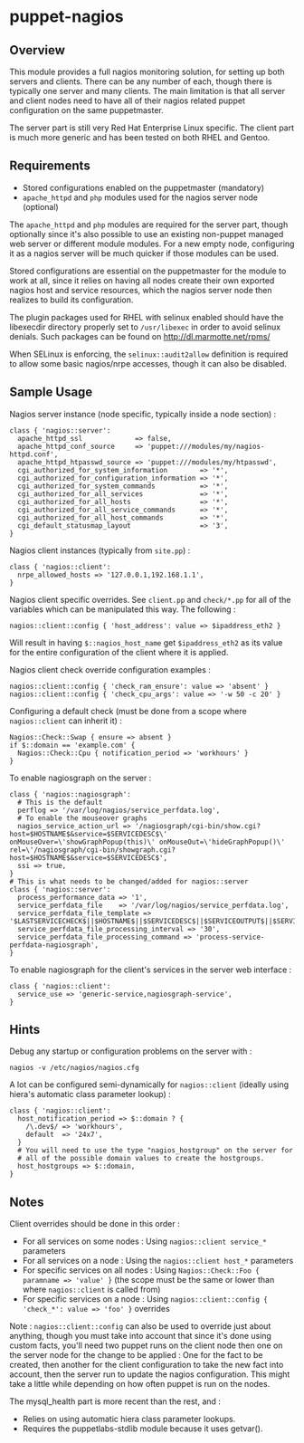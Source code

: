 # puppet-nagios

## Overview

This module provides a full nagios monitoring solution, for setting up both
servers and clients. There can be any number of each, though there is typically
one server and many clients. The main limitation is that all server and client
nodes need to have all of their nagios related puppet configuration on the
same puppetmaster.

The server part is still very Red Hat Enterprise Linux specific. The client
part is much more generic and has been tested on both RHEL and Gentoo.

## Requirements

* Stored configurations enabled on the puppetmaster (mandatory)
* `apache_httpd` and `php` modules used for the nagios server node (optional)

The `apache_httpd` and `php` modules are required for the server part, though
optionally since it's also possible to use an existing non-puppet managed web
server or different module modules. For a new empty node, configuring it as a
nagios server will be much quicker if those modules can be used.

Stored configurations are essential on the puppetmaster for the module to work
at all, since it relies on having all nodes create their own exported nagios
host and service resources, which the nagios server node then realizes to
build its configuration.

The plugin packages used for RHEL with selinux enabled should have the
libexecdir directory properly set to `/usr/libexec` in order to avoid selinux
denials. Such packages can be found on http://dl.marmotte.net/rpms/

When SELinux is enforcing, the `selinux::audit2allow` definition is required
to allow some basic nagios/nrpe accesses, though it can also be disabled.

## Sample Usage

Nagios server instance (node specific, typically inside a node section) :

    class { 'nagios::server':
      apache_httpd_ssl             => false,
      apache_httpd_conf_source     => 'puppet:///modules/my/nagios-httpd.conf',
      apache_httpd_htpasswd_source => 'puppet:///modules/my/htpasswd',
      cgi_authorized_for_system_information        => '*',
      cgi_authorized_for_configuration_information => '*',
      cgi_authorized_for_system_commands           => '*',
      cgi_authorized_for_all_services              => '*',
      cgi_authorized_for_all_hosts                 => '*',
      cgi_authorized_for_all_service_commands      => '*',
      cgi_authorized_for_all_host_commands         => '*',
      cgi_default_statusmap_layout                 => '3',
    }

Nagios client instances (typically from `site.pp`) :

    class { 'nagios::client':
      nrpe_allowed_hosts => '127.0.0.1,192.168.1.1',
    }

Nagios client specific overrides. See `client.pp` and `check/*.pp` for all of
the variables which can be manipulated this way. The following :

    nagios::client::config { 'host_address': value => $ipaddress_eth2 }

Will result in having `$::nagios_host_name` get `$ipaddress_eth2` as its value
for the entire configuration of the client where it is applied.

Nagios client check override configuration examples :

    nagios::client::config { 'check_ram_ensure': value => 'absent' }
    nagios::client::config { 'check_cpu_args': value => '-w 50 -c 20' }

Configuring a default check (must be done from a scope where `nagios::client`
can inherit it)  :

    Nagios::Check::Swap { ensure => absent }
    if $::domain == 'example.com' {
      Nagios::Check::Cpu { notification_period => 'workhours' }
    }

To enable nagiosgraph on the server :

    class { 'nagios::nagiosgraph':
      # This is the default
      perflog => '/var/log/nagios/service_perfdata.log',
      # To enable the mouseover graphs
      nagios_service_action_url => '/nagiosgraph/cgi-bin/show.cgi?host=$HOSTNAME$&service=$SERVICEDESC$\' onMouseOver=\'showGraphPopup(this)\' onMouseOut=\'hideGraphPopup()\' rel=\'/nagiosgraph/cgi-bin/showgraph.cgi?host=$HOSTNAME$&service=$SERVICEDESC$',
      ssi => true,
    }
    # This is what needs to be changed/added for nagios::server
    class { 'nagios::server':
      process_performance_data => '1',
      service_perfdata_file    => '/var/log/nagios/service_perfdata.log',
      service_perfdata_file_template => '$LASTSERVICECHECK$||$HOSTNAME$||$SERVICEDESC$||$SERVICEOUTPUT$||$SERVICEPERFDATA$',
      service_perfdata_file_processing_interval => '30',
      service_perfdata_file_processing_command => 'process-service-perfdata-nagiosgraph',
    }

To enable nagiosgraph for the client's services in the server web interface :

    class { 'nagios::client':
      service_use => 'generic-service,nagiosgraph-service',
    }

## Hints

Debug any startup or configuration problems on the server with :

    nagios -v /etc/nagios/nagios.cfg

A lot can be configured semi-dynamically for `nagios::client` (ideally using
hiera's automatic class parameter lookup) :

    class { 'nagios::client':
      host_notification_period => $::domain ? {
        /\.dev$/ => 'workhours',
        default  => '24x7',
      }
      # You will need to use the type "nagios_hostgroup" on the server for
      # all of the possible domain values to create the hostgroups.
      host_hostgroups => $::domain,
    }

## Notes

Client overrides should be done in this order :
* For all services on some nodes : Using `nagios::client service_*` parameters
* For all services on a node : Using the `nagios::client host_*` parameters
* For specific services on all nodes : Using `Nagios::Check::Foo { paramname => 'value' }` (the scope must be the same or lower than where `nagios::client` is called from)
* For specific services on a node : Using `nagios::client::config { 'check_*': value => 'foo' }` overrides

Note : `nagios::client::config` can also be used to override just about
anything, though you must take into account that since it's done using custom
facts, you'll need two puppet runs on the client node then one on the server
node for the change to be applied : One for the fact to be created, then
another for the client configuration to take the new fact into account, then
the server run to update the nagios configuration. This might take a little
while depending on how often puppet is run on the nodes.

The mysql_health part is more recent than the rest, and :
* Relies on using automatic hiera class parameter lookups.
* Requires the puppetlabs-stdlib module because it uses getvar().

